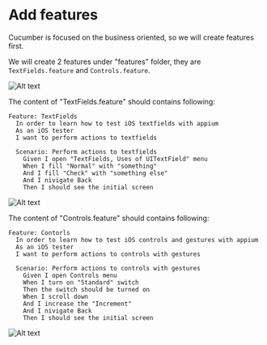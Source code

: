 # Add features

Cucumber is focused on the business oriented, so we will create features first.

We will create 2 features under "features" folder, they are `TextFields.feature` and `Controls.feature`.

![Alt text](https://raw.githubusercontent.com/hy1984427/appium/master/images/ios_cucumber_folder_structure_features.png "features")

The content of "TextFields.feature" should contains following:

<pre><code>Feature: TextFields
  In order to learn how to test iOS textfields with appium
  As an iOS tester
  I want to perform actions to textfields

  Scenario: Perform actions to textfields
    Given I open "TextFields, Uses of UITextField" menu
    When I fill "Normal" with "something"
    And I fill "Check" with "something else"
    And I nivigate Back
    Then I should see the initial screen
</code></pre>

![Alt text](https://raw.githubusercontent.com/hy1984427/appium/master/images/ios_cucumber_textfields_feature.png "TextFields.feature")

The content of "Controls.feature" should contains following:

<pre><code>Feature: Contorls
  In order to learn how to test iOS controls and gestures with appium
  As an iOS tester
  I want to perform actions to controls with gestures

  Scenario: Perform actions to controls with gestures
    Given I open Controls menu
    When I turn on "Standard" switch
    Then the switch should be turned on
    When I scroll down
    And I increase the "Increment"
    And I nivigate Back
    Then I should see the initial screen
</code></pre>

![Alt text](https://raw.githubusercontent.com/hy1984427/appium/master/images/ios_cucumber_controls_feature.png "Controls.feature")
